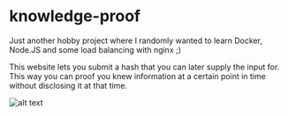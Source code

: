 # knowledge-proof

Just another hobby project where I randomly wanted to learn Docker, Node.JS and some load balancing with nginx ;)

This website lets you submit a hash that you can later supply the input for. This way you can proof you knew information at a certain point in time without disclosing it at that time.

![alt text](https://i.imgur.com/JDewtOe.png)
